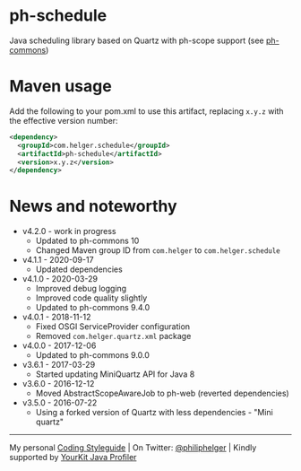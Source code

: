 # ph-schedule

Java scheduling library based on Quartz with ph-scope support (see [ph-commons](https://github.com/phax/ph-commons))

# Maven usage

Add the following to your pom.xml to use this artifact, replacing `x.y.z` with the effective version number:

```xml
<dependency>
  <groupId>com.helger.schedule</groupId>
  <artifactId>ph-schedule</artifactId>
  <version>x.y.z</version>
</dependency>
```

# News and noteworthy

* v4.2.0 - work in progress
    * Updated to ph-commons 10
    * Changed Maven group ID from `com.helger` to `com.helger.schedule`
* v4.1.1 - 2020-09-17
    * Updated dependencies
* v4.1.0 - 2020-03-29
    * Improved debug logging
    * Improved code quality slightly
    * Updated to ph-commons 9.4.0
* v4.0.1 - 2018-11-12
    * Fixed OSGI ServiceProvider configuration
    * Removed `com.helger.quartz.xml` package
* v4.0.0 - 2017-12-06
    * Updated to ph-commons 9.0.0
* v3.6.1 - 2017-03-29
    * Started updating MiniQuartz API for Java 8
* v3.6.0 - 2016-12-12
    * Moved AbstractScopeAwareJob to ph-web (reverted dependencies)
* v3.5.0 - 2016-07-22
    * Using a forked version of Quartz with less dependencies - "Mini quartz"  

---

My personal [Coding Styleguide](https://github.com/phax/meta/blob/master/CodingStyleguide.md) |
On Twitter: <a href="https://twitter.com/philiphelger">@philiphelger</a> |
Kindly supported by [YourKit Java Profiler](https://www.yourkit.com)
